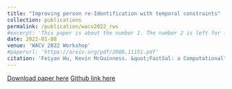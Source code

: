 ```yaml
---
title: "Improving person re-Identification with temporal constraints"
collection: publications
permalink: /publication/wacv2022_rws
#excerpt: 'This paper is about the number 1. The number 2 is left for future work.'
date: 2022-01-08
venue: 'WACV 2022 Workshop'
#paperurl: 'https://arxiv.org/pdf/2008.11151.pdf'
citation: 'Feiyan Hu, Kevin McGuinness. &quot;FastSal: a Computationally Efficient Network for Visual Saliency Prediction.&quot; <i>International Conference on Pattern Recognition (ICPR 2020)</i>. '
---
```

<!--- This paper is about the number 1. The number 2 is left for future work.-->
[Download paper here](https://arxiv.org/pdf/2008.11151.pdf)
[Github link here](https://github.com/feiyanhu/FastSal)

<!--- Recommended citation: Your Name, You. (2009). "Paper Title Number 1." <i>Journal 1</i>. 1(1) .-->
